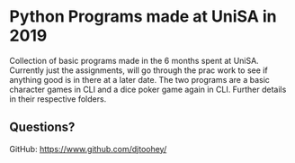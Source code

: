 # Python Programs made at UniSA in 2019

Collection of basic programs made in the 6 months spent at UniSA. Currently just the assignments, will go through the prac work to see if anything good is in there at a later date. The two programs are a basic character games in CLI and a dice poker game again in CLI. Further details in their respective folders.
        

## Questions?
GitHub: https://www.github.com/djtoohey/